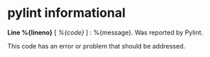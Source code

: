 # pylint informational

**Line %{lineno}** [ _%{code}_ ]  :  %{message}.
 Was reported by Pylint.

This code has an error or problem that should be addressed.
